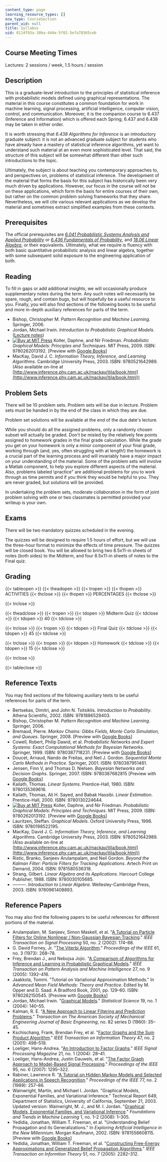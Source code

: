 ```yaml
---
content_type: page
learning_resource_types: []
ocw_type: CourseSection
parent_uid: null
title: Syllabus
uid: 0114f93a-30ba-444e-5f02-5efa78365ceb
---
```


Course Meeting Times
--------------------

Lectures: 2 sessions / week, 1.5 hours / session

Description
-----------

This is a graduate-level introduction to the principles of statistical inference with probabilistic models defined using graphical representations. The material in this course constitutes a common foundation for work in machine learning, signal processing, artificial intelligence, computer vision, control, and communication. Moreover, it is the companion course to 6.437 (Inference and Information) which is offered each Spring; 6.437 and 6.438 may be taken in either order.

It is worth stressing that _6.438 Algorithms for Inference_ is an introductory graduate subject: it is not an advanced graduate subject for students who have already have a mastery of statistical inference algorithms, yet want to understand such material at an even more sophisticated level. That said, the structure of this subject will be somewhat different than other such introductions to the topic.

Ultimately, the subject is about teaching you contemporary approaches to, and perspectives on, problems of statistical inference. The development of the material that forms the basis for this subject has historically been very much driven by applications. However, our focus in the course will not be on these applications, which form the basis for entire courses of their own, but rather on the common problem solving frameworks that they share. Nevertheless, we will cite various relevant applications as we develop the material and sometimes extract simplified examples from these contexts.

Prerequisites
-------------

The official prerequisites are [_6.041 Probabilistic Systems Analysis and Applied Probability_](/courses/6-041-probabilistic-systems-analysis-and-applied-probability-fall-2010) or [_6.436 Fundamentals of Probability_](/courses/6-436j-fundamentals-of-probability-fall-2008), and [_18.06 Linear Algebra_](/courses/18-06-linear-algebra-spring-2010), or their equivalents. Ultimately, what we require is fluency with both basic quantitative probabilistic analysis and linear algebra, together with some subsequent solid exposure to the engineering application of both.

Reading
-------

To fill in gaps or add additional insights, we will occasionally produce supplementary notes during the term. Any such notes will necessarily be spare, rough, and contain bugs, but will hopefully be a useful resource to you. Finally, you will also find sections of the following books to be useful and more in-depth auxiliary references for parts of the term.

*   Bishop, Christopher M. _Pattern Recognition and Machine Learning_. Springer, 2006.
*   Jordan, Michael Irwin. _Introduction to Probabilistic Graphical Models_. ([Lecture notes](http://www.cis.upenn.edu/~mkearns/papers/barbados/jordan-tut.pdf))
*   [![Buy at MIT Press](/images/mp_logo.gif)](https://mitpress.mit.edu/9780262013192) Koller, Daphne, and Nir Friedman. _Probabilistic Graphical Models: Principles and Techniques_. MIT Press, 2009. ISBN: 9780262013192. \[Preview with [Google Books](http://books.google.com/books?id=7dzpHCHzNQ4C&printsec=frontcover)\]
*   MacKay, David J. C. _Information Theory, Inference, and Learning Algorithms_. Cambridge University Press, 2003. ISBN: 9780521642989. (Also available on-line at [http://www.inference.phy.cam.ac.uk/mackay/itila/book.html](http://www.inference.phy.cam.ac.uk/mackay/itila/book.html))

Problem Sets
------------

There will be 10 problem sets. Problem sets will be due in lecture. Problem sets must be handed in by the end of the class in which they are due.

Problem set solutions will be available at the end of the due date's lecture.

While you should do all the assigned problems, only a randomly chosen subset will actually be graded. Don't be misled by the relatively few points assigned to homework grades in the final grade calculation. While the grade you get on your homework is only a minor component of your final grade, working through (and, yes, often struggling with at length!) the homework is a crucial part of the learning process and will invariably have a major impact on your understanding of the material. Some of the problem sets will involve a Matlab component, to help you explore different aspects of the material. Also, problems labeled \\practice" are additional problems for you to work through as time permits and if you think they would be helpful to you. They are never graded, but solutions will be provided.

In undertaking the problem sets, moderate collaboration in the form of joint problem solving with one or two classmates is permitted provided your writeup is your own.

Exams
-----

There will be two mandatory quizzes scheduled in the evening.

The quizzes will be designed to require 1.5 hours of effort, but we will use the three-hour format to minimize the effects of time pressure. The quizzes will be closed book. You will be allowed to bring two 8.5x11-in sheets of notes (both sides) to the Midterm, and four 8.5x11-in sheets of notes to the Final quiz.

Grading
-------

{{< tableopen >}}
{{< theadopen >}}
{{< tropen >}}
{{< thopen >}}
ACTIVITIES
{{< thclose >}}
{{< thopen >}}
PERCENTAGES
{{< thclose >}}

{{< trclose >}}

{{< theadclose >}}
{{< tropen >}}
{{< tdopen >}}
Midterm Quiz
{{< tdclose >}}
{{< tdopen >}}
40
{{< tdclose >}}

{{< trclose >}}
{{< tropen >}}
{{< tdopen >}}
Final Quiz
{{< tdclose >}}
{{< tdopen >}}
45
{{< tdclose >}}

{{< trclose >}}
{{< tropen >}}
{{< tdopen >}}
Homework
{{< tdclose >}}
{{< tdopen >}}
15
{{< tdclose >}}

{{< trclose >}}

{{< tableclose >}}

Reference Texts
---------------

You may find sections of the following auxiliary texts to be useful references for parts of the term.

*   Bertsekas, Dimitri, and John N. Tsitsiklis. _Introduction to Probability_. Athena Scientific, 2002. ISBN: 9781886529403.
*   Bishop, Christopher M. _Pattern Recognition and Machine Learning_. Springer, 2006.
*   Bremaud, Pierre. _Markov Chains: Gibbs Fields, Monte Carlo Simulation, and Queues_. Springer, 2008. \[Preview with [Google Books](http://books.google.com/books?id=KF0LgxRCgQsC&printsec=frontcover)\]
*   Cowell, Robert, Philip Dawid, et al. _Probabilistic Networks and Expert Systems: Exact Computational Methods for Bayesian Networks_. Springer, 1999. ISBN: 9780387718231. \[Preview with [Google Books](http://books.google.com/books?id=G_4E_w_wJzcC&printsec=frontcover)\]
*   Doucet, Arnaud, Nando de Freitas, and Neil J. Gordon. _Sequential Monte Carlo Methods in Practice_. Springer, 2001. ISBN: 9780387951461.
*   Jensen, Finn V, and Thomas D. Nielsen. _Bayesian Networks and Decision Graphs_. Springer, 2007. ISBN: 9780387682815 \[Preview with [Google Books](http://books.google.com/books?id=goSLmQq4UBcC&printsec=frontcover)\]
*   Kailath, Thomas. _Linear Systems_. Prentice-Hall, 1980. ISBN: 9780135369616.
*   Kailath, Thomas, Ali H. Sayed, and Babak Hassibi. _Linear Estimation_. Prentice-Hall, 2000. ISBN: 9780130224644.
*   [![Buy at MIT Press](/images/mp_logo.gif)](https://mitpress.mit.edu/9780262013192) Koller, Daphne, and Nir Friedman. _Probabilistic Graphical Models: Principles and Techniques_. MIT Press, 2009. ISBN: 9780262013192. \[Preview with [Google Books](http://books.google.com/books?id=7dzpHCHzNQ4C&printsec=frontcover)\]
*   Lauritzen, Steffan. _Graphical Models_. Oxford University Press, 1996. ISBN: 9780198522195.
*   MacKay, David J. C. _Information Theory, Inference, and Learning Algorithms_. Cambridge University Press, 2003. ISBN: 9780521642989. (Also available on-line at [http://www.inference.phy.cam.ac.uk/mackay/itila/book.html](http://www.inference.phy.cam.ac.uk/mackay/itila/book.html))
*   Ristic, Branko, Sanjeev Arulampalam, and Neil Gordon. _Beyond the Kalman Filter: Particle Filters for Tracking Applications_. Artech Print on Demand, 2004. ISBN: 9781580536318.
*   Strang, Gilbert. _Linear Algebra and its Applications_. Harcourt College Publisher, 1988. ISBN: 9780030105685.
*   ———. _Introduction to Linear Algebra_. Wellesley-Cambridge Press, 2003. ISBN: 9780961408893.

Reference Papers
----------------

You may also find the following papers to be useful references for different portions of the material.

*   Arulampalam, M. Sanjeev, Simon Maskell, et al. "[A Tutorial on Particle Filters for Online Nonlinear / Non-Gaussian Bayesian Tracking](http://dx.doi.org/10.1109/78.978374)." _IEEE Transaction on Signal Processing_ 50, no. 2 (2002): 174–88.
*   G. David Forney, Jr. "[The Viterbi Algorithm](http://dx.doi.org/10.1109/PROC.1973.9030)." _Proceedings of the IEEE_ 61, no. 3 (1973): 268–78.
*   Frey, Brendan J., and Nebojsa Jojic. "[A Comparison of Algorithms for Inference and Learning in Probabilistic Graphical Models](http://dx.doi.org/10.1109/TPAMI.2005.169)." _IEEE Transaction on Pattern Analysis and Machine Intelligence_ 27, no. 9 (2005): 1392–416.
*   Jaakkola, Tommi. "Tutorial on Variational Approximation Methods." In _Advanced Mean Field Methods: Theory and Practice_. Edited by M. Opper and D. Saad. A Bradford Book, 2001, pp. 129–60. ISBN: 9780262150545. \[Preview with [Google Books](http://books.google.com/books?id=cuOX8sCDeNAC&pg=PA129#v=onepage)\]
*   Jordan, Michael Irwin. "[Graphical Models](http://projecteuclid.org/euclid.ss/1089808279)." _Statistical Science_ 19, no. 1 (2004): 140–55.
*   Kalman, R. E. "[A New Approach to Linear Filtering and Prediction Problems](https://doi.org/10.1115/1.3662552)." _Transaction on The American Society of Mechanical Engineering Journal of Basic Engineering_, no. 82 series D (1960): 35–45.
*   Kschischang, Frank, Brendan Frey, et al. "[Factor Graphs and the Sum Product Algorithm](http://dx.doi.org/10.1109/18.910572)." _IEEE Transaction on Information Theory_ 47, no. 2 (2001): 498–519.
*   Loeliger, Hans-Andrea. "[An Introduction to Factor Graphs](http://dx.doi.org/10.1109/MSP.2004.1267047)." _IEEE Signal Processing Magazine_ 21, no. 1 (2004): 28–41.
*   Loeliger, Hans-Andrea, Justin Dauwels, et al. "[The Factor Graph Approach to Model-Based Signal Processing](http://dx.doi.org/10.1109/JPROC.2007.896497)." _Proceedings of the IEEE_ 95, no. 6 (2007): 1295–322.
*   Rabiner, Lawrence R. "[A Tutorial on Hidden Markov Models and Selected Applications in Speech Recognition](http://dx.doi.org/10.1109/5.18626)." _Proceedings of the IEEE_ 77, no. 2 (1989): 257–86.
*   Wainwright, Martin, and Michael I. Jordan. "Graphical Models, Exponential Families, and Variational Inference." Technical Report 649, Department of Statistics, University of California, September 21, 2003.  
    Updated version: Wainwright, M. J., and M. I. Jordan. "[Graphical Models, Exponential Families, and Variational Inference](http://dx.doi.org/10.1561/2200000001)." _Foundations and Trends in Machine Learning_ 1, no. 1–2 (2008): 1–305.
*   Yedidia, Jonathan, William T. Freeman, et al. "Understanding Belief Propagation and its Generalizations." In _Exploring Artificial Intelligence in the New Millennium_. Morgan Kaufmann, 2002. ISBN: 9781558608115. \[Preview with [Google Books](http://books.google.com/books?id=3c9w6XEUxIMC&pg=PA239#v=onepage)\]
*   Yedidia, Jonathan, William T. Freeman, et al. "[Constructing Free-Energy Approximations and Generalized Belief Propagation Algorithms](http://dx.doi.org/10.1109/TIT.2005.850085)." _IEEE Transaction on Informtion Theory_ 51, no. 7 (2005): 2282–312.